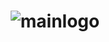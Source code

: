 # <div align=center>![mainlogo](https://user-images.githubusercontent.com/107897812/194016226-f3e9c4b8-ce4c-4bab-b264-1cd101d6cb53.png)</div>
